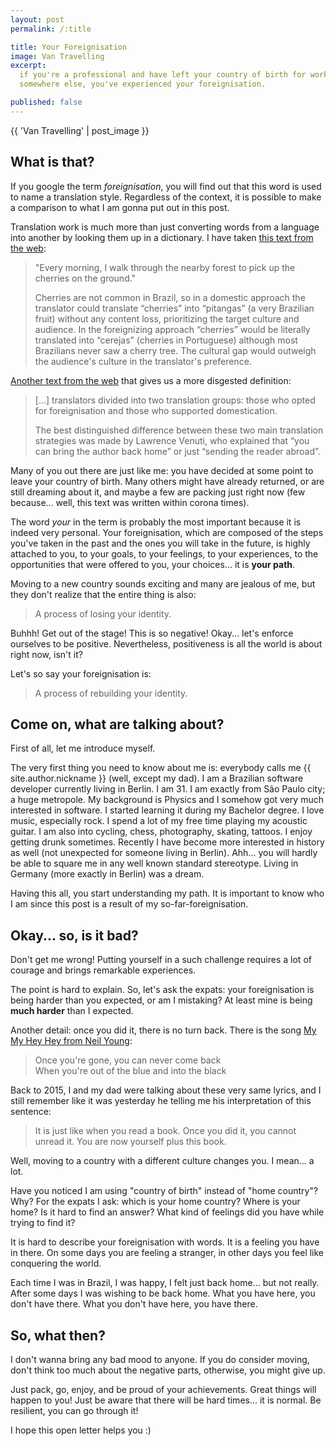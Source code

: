 ```yaml
---
layout: post
permalink: /:title

title: Your Foreignisation
image: Van Travelling
excerpt:
  if you're a professional and have left your country of birth for working
  somewhere else, you've experienced your foreignisation.

published: false
---
```


{{ 'Van Travelling' | post_image }}

## What is that?

If you google the term _foreignisation_, you will find out that this word is
used to name a translation style. Regardless of the context, it is possible to
make a comparison to what I am gonna put out in this post.

Translation work is much more than just converting words from a language into
another by looking them up in a dictionary. I have taken [this text from the
web][foreignization 1]:

> "Every morning, I walk through the nearby forest to pick up the cherries on
> the ground."
> 
> Cherries are not common in Brazil, so in a domestic approach the translator
> could translate “cherries” into “pitangas” (a very Brazilian fruit) without
> any content loss, prioritizing the target culture and audience. In the
> foreignizing approach “cherries” would be literally translated into “cerejas”
> (cherries in Portuguese) although most Brazilians never saw a cherry tree.
> The cultural gap would outweigh the audience's culture in the translator's
> preference.

[Another text from the web][foreignization 2] that gives us a more disgested
definition:

> [...] translators divided into two translation groups: those who opted for
> foreignisation and those who supported domestication.
>
> The best distinguished difference between these two main translation
> strategies was made by Lawrence Venuti, who explained that “you can bring the
> author back home” or just “sending the reader abroad”.

Many of you out there are just like me: you have decided at some point to leave
your country of birth. Many others might have already returned, or are still
dreaming about it, and maybe a few are packing just right now (few because...
well, this text was written within corona times).

The word _your_ in the term is probably the most important because it is indeed
very personal. Your foreignisation, which are composed of the steps you've taken
in the past and the ones you will take in the future, is highly attached to you,
to your goals, to your feelings, to your experiences, to the opportunities that
were offered to you, your choices... it is **your path**.

Moving to a new country sounds exciting and many are jealous of me, but they
don't realize that the entire thing is also:

> A process of losing your identity.

Buhhh! Get out of the stage! This is so negative! Okay... let's enforce ourselves
to be positive. Nevertheless, positiveness is all the world is about right now,
isn't it?

Let's so say your foreignisation is:

> A process of rebuilding your identity.

## Come on, what are talking about?

First of all, let me introduce myself.

The very first thing you need to know about me is: everybody calls me <span
class="nickname">{{ site.author.nickname }}</span> (well, except my dad). I am a
Brazilian software developer currently living in Berlin. I am 31. I am exactly
from São Paulo city; a huge metropole. My background is Physics and I somehow
got very much interested in software. I started learning it during my Bachelor
degree. I love music, especially rock. I spend a lot of my free time playing my
acoustic guitar. I am also into cycling, chess, photography, skating, tattoos. I
enjoy getting drunk sometimes.  Recently I have become more interested in
history as well (not unexpected for someone living in Berlin).  Ahh... you will
hardly be able to square me in any well known standard stereotype.  Living in
Germany (more exactly in Berlin) was a dream.

Having this all, you start understanding my path. It is important to know who I
am since this post is a result of my so-far-foreignisation.

## Okay... so, is it bad?

Don't get me wrong! Putting yourself in a such challenge requires a lot of
courage and brings remarkable experiences.

The point is hard to explain. So, let's ask the expats: your foreignisation is
being harder than you expected, or am I mistaking? At least mine is being **much
harder** than I expected.

Another detail: once you did it, there is no turn back. There is the song [My
My Hey Hey from Neil Young][my my hey hey song]:

> Once you're gone, you can never come back<br/>
> When you're out of the blue and into the black

Back to 2015, I and my dad were talking about these very same lyrics, and I
still remember like it was yesterday he telling me his interpretation of this
sentence:

> It is just like when you read a book. Once you did it, you cannot unread it.
> You are now yourself plus this book.

Well, moving to a country with a different culture changes you. I mean... a lot.

Have you noticed I am using "country of birth" instead of "home country"? Why?
For the expats I ask: which is your home country? Where is your home? Is it hard
to find an answer?  What kind of feelings did you have while trying to find it?

It is hard to describe your foreignisation with words. It is a feeling you have
in there. On some days you are feeling a stranger, in other days you feel like
conquering the world.

Each time I was in Brazil, I was happy, I felt just back home... but not really.
After some days I was wishing to be back home. What you have here, you don't
have there. What you don't have here, you have there.

## So, what then?

I don't wanna bring any bad mood to anyone. If you do consider moving, don't
think too much about the negative parts, otherwise, you might give up.

Just pack, go, enjoy, and be proud of your achievements. Great things will
happen to you! Just be aware that there will be hard times... it is normal. Be
resilient, you can go through it!

I hope this open letter helps you :)

[foreignization 1]: https://www.quora.com/What-is-a-foreignization-translation
[foreignization 2]: https://termcoord.eu/2017/05/foreignization-or-domestication
[my my hey hey song]: https://open.spotify.com/track/6VltRkmJbCTqgKrTHk4Ulw
